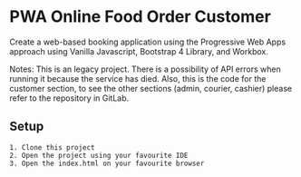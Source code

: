 # PWA Online Food Order Customer

Create a web-based booking application using the Progressive Web Apps approach using Vanilla Javascript, Bootstrap 4 Library, and Workbox.

Notes: This is an legacy project. There is a possibility of API errors when running it because the service has died.
Also, this is the code for the customer section, to see the other sections (admin, courier, cashier) please refer to the repository in GitLab.

## Setup
```
1. Clone this project
2. Open the project using your favourite IDE
3. Open the index.html on your favourite browser
```
